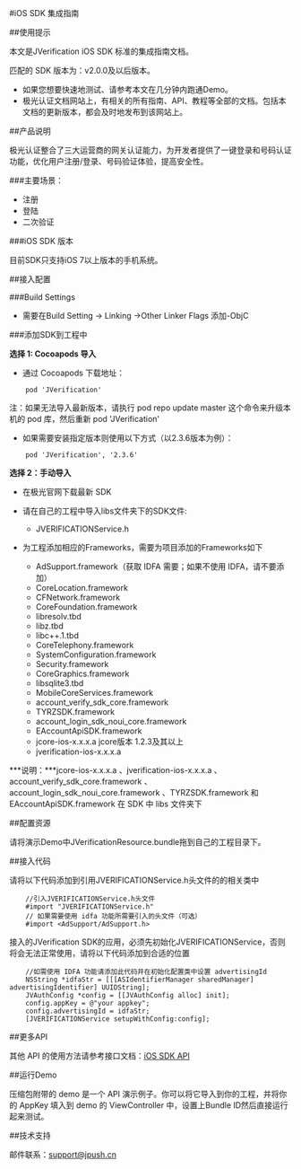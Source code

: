 #iOS SDK 集成指南

##使用提示

本文是JVerification iOS SDK 标准的集成指南文档。

匹配的 SDK 版本为：v2.0.0及以后版本。

+ 如果您想要快速地测试、请参考本文在几分钟内跑通Demo。
+ 极光认证文档网站上，有相关的所有指南、API、教程等全部的文档。包括本文档的更新版本，都会及时地发布到该网站上。

##产品说明

极光认证整合了三大运营商的网关认证能力，为开发者提供了一键登录和号码认证功能，优化用户注册/登录、号码验证体验，提高安全性。

###主要场景：

* 注册
* 登陆
* 二次验证

###iOS SDK 版本

目前SDK只支持iOS 7以上版本的手机系统。

##接入配置

###Build Settings

+ 需要在Build Setting -> Linking ->Other Linker Flags 添加-ObjC

###添加SDK到工程中

**选择 1: Cocoapods 导入**

+ 通过 Cocoapods 下载地址：

~~~
    pod 'JVerification'
~~~

注：如果无法导入最新版本，请执行 pod repo update master 这个命令来升级本机的 pod 库，然后重新 pod 'JVerification'

+ 如果需要安装指定版本则使用以下方式（以2.3.6版本为例）：

~~~
    pod 'JVerification', '2.3.6'
~~~

**选择 2：手动导入**

+ 在极光官网下载最新 SDK
+ 请在自己的工程中导入libs文件夹下的SDK文件:

    + JVERIFICATIONService.h

+ 为工程添加相应的Frameworks，需要为项目添加的Frameworks如下

    + AdSupport.framework（获取 IDFA 需要；如果不使用 IDFA，请不要添加）
    + CoreLocation.framework
    + CFNetwork.framework
    + CoreFoundation.framework
    + libresolv.tbd
    + libz.tbd
    + libc++.1.tbd
    + CoreTelephony.framework
    + SystemConfiguration.framework
    + Security.framework
    + CoreGraphics.framework
    + libsqlite3.tbd
    + MobileCoreServices.framework
    + account\_verify\_sdk\_core.framework
    + TYRZSDK.framework
    + account\_login\_sdk\_noui\_core.framework
    + EAccountApiSDK.framework
    + jcore-ios-x.x.x.a  jcore版本 1.2.3及其以上
    + jverification-ios-x.x.x.a
    
***说明：***jcore-ios-x.x.x.a 、jverification-ios-x.x.x.a 、account\_verify\_sdk\_core.framework 、account\_login\_sdk\_noui\_core.framework 、TYRZSDK.framework 和 EAccountApiSDK.framework 在 SDK 中 libs 文件夹下
    

##配置资源

请将演示Demo中JVerificationResource.bundle拖到自己的工程目录下。 

##接入代码

请将以下代码添加到引用JVERIFICATIONService.h头文件的的相关类中

~~~
    //引入JVERIFICATIONService.h头文件
    #import "JVERIFICATIONService.h"
    // 如果需要使用 idfa 功能所需要引入的头文件（可选）
	#import <AdSupport/AdSupport.h>
~~~

接入的JVerification SDK的应用，必须先初始化JVERIFICATIONService，否则将会无法正常使用，请将以下代码添加到合适的位置

~~~
    //如需使用 IDFA 功能请添加此代码并在初始化配置类中设置 advertisingId
    NSString *idfaStr = [[[ASIdentifierManager sharedManager] advertisingIdentifier] UUIDString];
    JVAuthConfig *config = [[JVAuthConfig alloc] init];
    config.appKey = @"your appkey";
    config.advertisingId = idfaStr;
    [JVERIFICATIONService setupWithConfig:config];
~~~

##更多API

其他 API 的使用方法请参考接口文档：[iOS SDK API](./ios_api)

##运行Demo

压缩包附带的 demo 是一个 API 演示例子。你可以将它导入到你的工程，并将你的
AppKey 填入到 demo 的 ViewController 中，设置上Bundle ID然后直接运行起来测试。

##技术支持

邮件联系：[support&#64;jpush.cn](mailto:support&#64;jpush.cn)
